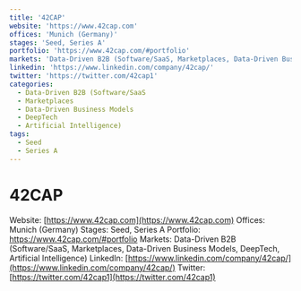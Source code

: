 ```yaml
---
title: '42CAP'
website: 'https://www.42cap.com'
offices: 'Munich (Germany)'
stages: 'Seed, Series A'
portfolio: 'https://www.42cap.com/#portfolio'
markets: 'Data-Driven B2B (Software/SaaS, Marketplaces, Data-Driven Business Models, DeepTech, Artificial Intelligence)'
linkedin: 'https://www.linkedin.com/company/42cap/'
twitter: 'https://twitter.com/42cap1'
categories:
  - Data-Driven B2B (Software/SaaS
  - Marketplaces
  - Data-Driven Business Models
  - DeepTech
  - Artificial Intelligence)
tags:
  - Seed
  - Series A
---
```


# 42CAP
Website: [https://www.42cap.com](https://www.42cap.com)
Offices: Munich (Germany)
Stages: Seed, Series A
Portfolio: https://www.42cap.com/#portfolio
Markets: Data-Driven B2B (Software/SaaS, Marketplaces, Data-Driven Business Models, DeepTech, Artificial Intelligence)
LinkedIn: [https://www.linkedin.com/company/42cap/](https://www.linkedin.com/company/42cap/)
Twitter: [https://twitter.com/42cap1](https://twitter.com/42cap1)
